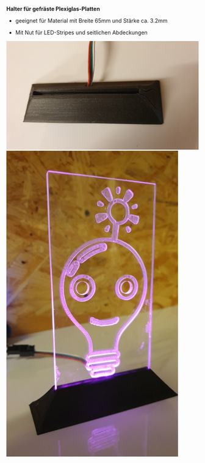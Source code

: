 **Halter für gefräste Plexiglas-Platten**

* geeignet für Material mit Breite 65mm und Stärke ca. 3.2mm

* Mit Nut für LED-Stripes und seitlichen Abdeckungen

![Staender](img/Plexiglasstaender.jpg) ![StaenderMitBild](img/PlexiglasstaenderMitBild.jpg)

